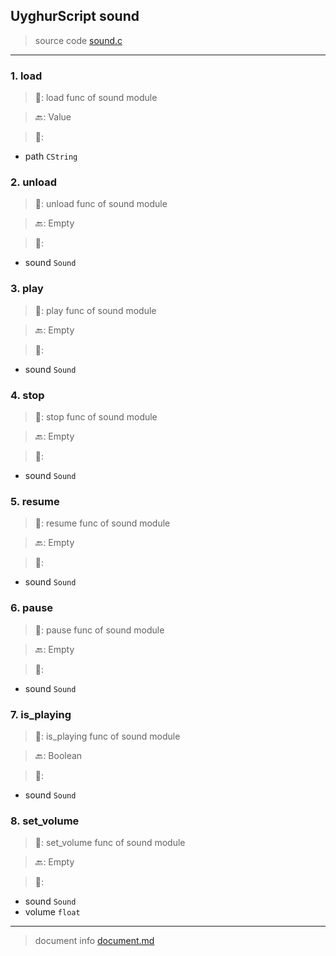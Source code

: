 
## UyghurScript sound

> source code [sound.c](../../uyghur/externals/sound.c)
---

### 1. load

> 📝:  load func of sound module

> 🔙: Value

> 🛒: 
* path  `CString`


### 2. unload

> 📝:  unload func of sound module

> 🔙: Empty

> 🛒: 
* sound  `Sound`


### 3. play

> 📝:  play func of sound module

> 🔙: Empty

> 🛒: 
* sound  `Sound`


### 4. stop

> 📝:  stop func of sound module

> 🔙: Empty

> 🛒: 
* sound  `Sound`


### 5. resume

> 📝:  resume func of sound module

> 🔙: Empty

> 🛒: 
* sound  `Sound`


### 6. pause

> 📝:  pause func of sound module

> 🔙: Empty

> 🛒: 
* sound  `Sound`


### 7. is_playing

> 📝:  is_playing func of sound module

> 🔙: Boolean

> 🛒: 
* sound  `Sound`


### 8. set_volume

> 📝:  set_volume func of sound module

> 🔙: Empty

> 🛒: 
* sound  `Sound`
* volume  `float`


---
> document info [document.md](../README.md)
